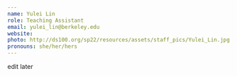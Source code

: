 ```yaml
---
name: Yulei Lin
role: Teaching Assistant
email: yulei_lin@berkeley.edu
website: 
photo: http://ds100.org/sp22/resources/assets/staff_pics/Yulei_Lin.jpg
pronouns: she/her/hers
---
```

edit later
